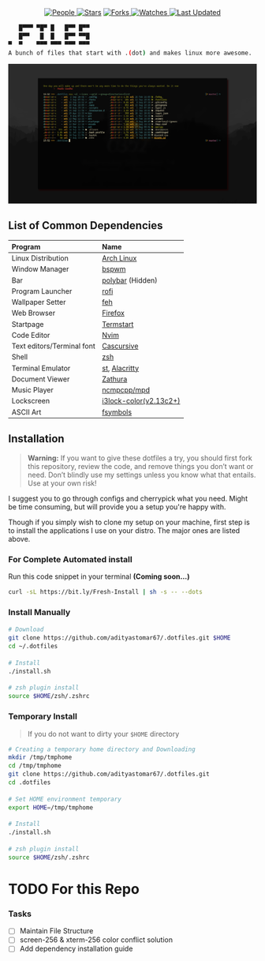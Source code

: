 <div align = "center">
   <a href="https://github.com/adityastomar67/.dotfiles/graphs/contributors">
   <img alt="People" src="https://img.shields.io/github/contributors/adityastomar67/.dotfiles?style=flat&color=ffaaf2&label=People"> </a>

   <a href="https://github.com/adityastomar67/.dotfiles/stargazers">
   <img alt="Stars" src="https://img.shields.io/github/stars/adityastomar67/.dotfiles?style=flat&color=98c379&label=Stars"></a>

   <a href="https://github.com/adityastomar67/.dotfiles/network/members">
   <img alt="Forks" src="https://img.shields.io/github/forks/adityastomar67/.dotfiles?style=flat&color=66a8e0&label=Forks"> </a>

   <a href="https://github.com/adityastomar67/.dotfiles/watchers">
   <img alt="Watches" src="https://img.shields.io/github/watchers/adityastomar67/.dotfiles?style=flat&color=f5d08b&label=Watches"> </a>

   <a href="https://github.com/adityastomar67/.dotfiles/pulse">
   <img alt="Last Updated" src="https://img.shields.io/github/last-commit/adityastomar67/.dotfiles?style=flat&color=e06c75&label="> </a>
</div>

```bash
   █▀▀▀ ▀█▀ █   █▀▀ █▀▀
   █▀▀   █  █   █▀▀ ▀▀█
▀  ▀    ▀▀▀ ▀▀▀ ▀▀▀ ▀▀▀
A bunch of files that start with .(dot) and makes linux more awesome.
```

![Screenshot](https://github.com/adityastomar67/.dotfiles/blob/master/bin/img/Screenshot.png)

## List of Common Dependencies

| Program                             | Name                                                                                                                           |
| :---                                | :---                                                                                                                           |
| Linux Distribution                  | [Arch Linux](https://www.archlinux.org/)                                                                                       |
| Window Manager                      | [bspwm](https://github.com/baskerville/bspwm)                                                                                  |
| Bar                                 | [polybar](https://github.com/jaagr/polybar) (Hidden)                                                                           |
| Program Launcher                    | [rofi](https://github.com/DaveDavenport/rofi)                                                                                  |
| Wallpaper Setter                    | [feh](https://github.com/derf/feh)                                                                                             |
| Web Browser                         | [Firefox](https://firefox.com)                                                                                                 |
| Startpage                           | [Termstart](https://github.com/adityastomar67/.dotfiles/tree/master/startpage/termstart)                                       |
| Code Editor                         | [Nvim](https://neovim.io/)                                                                                                     |
| Text editors/Terminal font          | [Cascursive](https://github.com/sainnhe/icursive-nerd-font)                                                                    |
| Shell                               | [zsh](https://www.zsh.org/)                                                                                                    |
| Terminal Emulator                   | [st](https://st.suckless.org/), [Alacritty](https://github.com/alacritty/alacritty)                                            |
| Document Viewer                     | [Zathura](https://pwmt.org/projects/zathura/)                                                                                  |
| Music Player                        | [ncmpcpp/mpd](https://github.com/ncmpcpp/ncmpcpp)                                                                              |
| Lockscreen                          | [i3lock-color(v2.13c2+)](https://github.com/Raymo111/i3lock-color)                                                             |
| ASCII Art                           | [fsymbols](https://fsymbols.com/text-art)                                                                                      |

## Installation
>**Warning:** If you want to give these dotfiles a try, you should first fork this repository, review the code, and remove things you don’t want or need. Don’t blindly use my settings unless you know what that entails. Use at your own risk!

I suggest you to go through configs and cherrypick what you need. Might be time consuming, but will provide you a setup you're happy with.

Though if you simply wish to clone my setup on your machine, first step is to install the applications I use on your distro. The major ones are listed above.


### For Complete Automated install
Run this code snippet in your terminal **(Coming soon...)**
```bash
curl -sL https://bit.ly/Fresh-Install | sh -s -- --dots
```

### Install Manually

```bash
# Download
git clone https://github.com/adityastomar67/.dotfiles.git $HOME
cd ~/.dotfiles

# Install
./install.sh

# zsh plugin install
source $HOME/zsh/.zshrc
```

### Temporary Install
>If you do not want to dirty your `$HOME` directory
```bash
# Creating a temporary home directory and Downloading
mkdir /tmp/tmphome
cd /tmp/tmphome
git clone https://github.com/adityastomar67/.dotfiles.git
cd .dotfiles

# Set HOME environment temporary
export HOME=/tmp/tmphome

# Install
./install.sh

# zsh plugin install
source $HOME/zsh/.zshrc
```

# TODO For this Repo

### Tasks
- [ ] Maintain File Structure
- [ ] screen-256 & xterm-256 color conflict solution
- [ ] Add dependency installation guide
